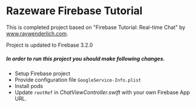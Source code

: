 # Razeware Firebase Tutorial

This is completed project based on "Firebase Tutorial: Real-time Chat" by www.raywenderlich.com.

Project is updated to Firebase 3.2.0

##### In order to run this project you should make following changes.

* Setup Firebase project
* Provide configuration file ```GoogleService-Info.plist```
* Install pods
* Update ```rootRef``` in *ChatViewController.swift* with your own Firebase App URL.
